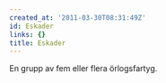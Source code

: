 ```yaml
---
created_at: '2011-03-30T08:31:49Z'
id: Eskader
links: {}
title: Eskader
---
```


En grupp av fem eller flera örlogsfartyg.